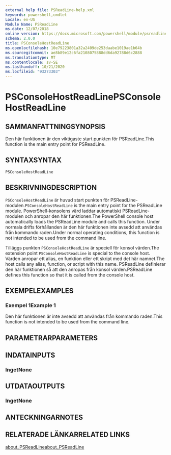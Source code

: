 ```yaml
---
external help file: PSReadLine-help.xml
keywords: powershell,cmdlet
Locale: en-US
Module Name: PSReadLine
ms.date: 12/07/2018
online version: https://docs.microsoft.com/powershell/module/psreadline/psconsolehostreadline?view=powershell-7.1&WT.mc_id=ps-gethelp
schema: 2.0.0
title: PSConsoleHostReadLine
ms.openlocfilehash: 10e79223801a32a2409de253daabe1019ae1b64b
ms.sourcegitcommit: ae8b89e12c6fa2108075888dd6da92788d6c2888
ms.translationtype: MT
ms.contentlocale: sv-SE
ms.lasthandoff: 10/21/2020
ms.locfileid: "93273303"
---
```

# <span data-ttu-id="b1bb5-103">PSConsoleHostReadLine</span><span class="sxs-lookup"><span data-stu-id="b1bb5-103">PSConsoleHostReadLine</span></span>

## <span data-ttu-id="b1bb5-104">SAMMANFATTNING</span><span class="sxs-lookup"><span data-stu-id="b1bb5-104">SYNOPSIS</span></span>
<span data-ttu-id="b1bb5-105">Den här funktionen är den viktigaste start punkten för PSReadLine.</span><span class="sxs-lookup"><span data-stu-id="b1bb5-105">This function is the main entry point for PSReadLine.</span></span>

## <span data-ttu-id="b1bb5-106">SYNTAX</span><span class="sxs-lookup"><span data-stu-id="b1bb5-106">SYNTAX</span></span>

```
PSConsoleHostReadLine
```

## <span data-ttu-id="b1bb5-107">BESKRIVNING</span><span class="sxs-lookup"><span data-stu-id="b1bb5-107">DESCRIPTION</span></span>

<span data-ttu-id="b1bb5-108">`PSConsoleHostReadLine` är huvud start punkten för PSReadLine-modulen.</span><span class="sxs-lookup"><span data-stu-id="b1bb5-108">`PSConsoleHostReadLine` is the main entry point for the PSReadLine module.</span></span> <span data-ttu-id="b1bb5-109">PowerShell-konsolens värd laddar automatiskt PSReadLine-modulen och anropar den här funktionen.</span><span class="sxs-lookup"><span data-stu-id="b1bb5-109">The PowerShell console host automatically loads the PSReadLine module and calls this function.</span></span> <span data-ttu-id="b1bb5-110">Under normala drifts förhållanden är den här funktionen inte avsedd att användas från kommando raden.</span><span class="sxs-lookup"><span data-stu-id="b1bb5-110">Under normal operating conditions, this function is not intended to be used from the command line.</span></span>

<span data-ttu-id="b1bb5-111">Tilläggs punkten `PSConsoleHostReadLine` är speciell för konsol värden.</span><span class="sxs-lookup"><span data-stu-id="b1bb5-111">The extension point `PSConsoleHostReadLine` is special to the console host.</span></span> <span data-ttu-id="b1bb5-112">Värden anropar ett alias, en funktion eller ett skript med det här namnet.</span><span class="sxs-lookup"><span data-stu-id="b1bb5-112">The host calls any alias, function, or script with this name.</span></span> <span data-ttu-id="b1bb5-113">PSReadLine definierar den här funktionen så att den anropas från konsol värden.</span><span class="sxs-lookup"><span data-stu-id="b1bb5-113">PSReadLine defines this function so that it is called from the console host.</span></span>

## <span data-ttu-id="b1bb5-114">EXEMPEL</span><span class="sxs-lookup"><span data-stu-id="b1bb5-114">EXAMPLES</span></span>

### <span data-ttu-id="b1bb5-115">Exempel 1</span><span class="sxs-lookup"><span data-stu-id="b1bb5-115">Example 1</span></span>

<span data-ttu-id="b1bb5-116">Den här funktionen är inte avsedd att användas från kommando raden.</span><span class="sxs-lookup"><span data-stu-id="b1bb5-116">This function is not intended to be used from the command line.</span></span>

## <span data-ttu-id="b1bb5-117">PARAMETRAR</span><span class="sxs-lookup"><span data-stu-id="b1bb5-117">PARAMETERS</span></span>

## <span data-ttu-id="b1bb5-118">INDATA</span><span class="sxs-lookup"><span data-stu-id="b1bb5-118">INPUTS</span></span>

### <span data-ttu-id="b1bb5-119">Inget</span><span class="sxs-lookup"><span data-stu-id="b1bb5-119">None</span></span>

## <span data-ttu-id="b1bb5-120">UTDATA</span><span class="sxs-lookup"><span data-stu-id="b1bb5-120">OUTPUTS</span></span>

### <span data-ttu-id="b1bb5-121">Inget</span><span class="sxs-lookup"><span data-stu-id="b1bb5-121">None</span></span>

## <span data-ttu-id="b1bb5-122">ANTECKNINGAR</span><span class="sxs-lookup"><span data-stu-id="b1bb5-122">NOTES</span></span>

## <span data-ttu-id="b1bb5-123">RELATERADE LÄNKAR</span><span class="sxs-lookup"><span data-stu-id="b1bb5-123">RELATED LINKS</span></span>

[<span data-ttu-id="b1bb5-124">about_PSReadLine</span><span class="sxs-lookup"><span data-stu-id="b1bb5-124">about_PSReadLine</span></span>](./About/about_PSReadLine.md)

